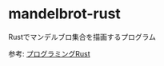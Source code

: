 # mandelbrot-rust

Rustでマンデルブロ集合を描画するプログラム

参考: [プログラミングRust](https://www.oreilly.co.jp/books/9784873119786/)
